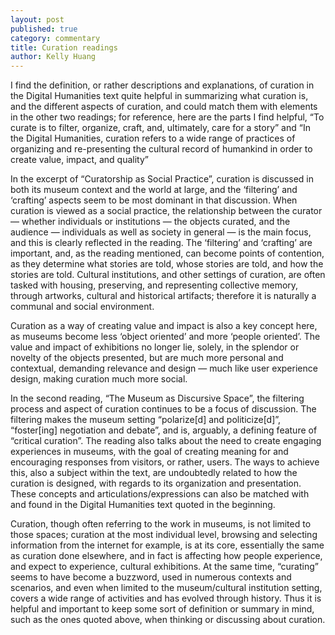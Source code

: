```yaml
---
layout: post
published: true
category: commentary
title: Curation readings
author: Kelly Huang
---
```

I find the definition, or rather descriptions and explanations, of curation in the Digital Humanities text quite helpful in summarizing what curation is, and the different aspects of curation, and could match them with elements in the other two readings; for reference, here are the parts I find helpful, “To curate is to filter, organize, craft, and, ultimately, care for a story” and “In the Digital Humanities, curation refers to a wide range of practices of organizing and re-presenting the cultural record of humankind in order to create value, impact, and quality”

In the excerpt of “Curatorship as Social Practice”, curation is discussed in both its museum context and the world at large, and the ‘filtering’ and ‘crafting’ aspects seem to be most dominant in that discussion. When curation is viewed as a social practice, the relationship between the curator — whether individuals or institutions — the objects curated, and the audience — individuals as well as society in general — is the main focus, and this is clearly reflected in the reading. The ‘filtering’ and ‘crafting’ are important, and, as the reading mentioned, can become points of contention, as they determine what stories are told, whose stories are told, and how the stories are told. Cultural institutions, and other settings of curation, are often tasked with housing, preserving, and representing collective memory, through artworks, cultural and historical artifacts; therefore it is naturally a communal and social environment.

Curation as a way of creating value and impact is also a key concept here, as museums become less ‘object oriented’ and more ‘people oriented’. The value and impact of exhibitions no longer lie, solely, in the splendor or novelty of the objects presented, but are much more personal and contextual, demanding relevance and design — much like user experience design, making curation much more social.

In the second reading, “The Museum as Discursive Space”, the filtering process and aspect of curation continues to be a focus of discussion. The filtering makes the museum setting “polarize[d] and politicize[d]”, “foster[ing] negotiation and debate”, and is, arguably, a defining feature of “critical curation”. The reading also talks about the need to create engaging experiences in museums, with the goal of creating meaning for and encouraging responses from visitors, or rather, users. The ways to achieve this, also a subject within the text, are undoubtedly related to how the curation is designed, with regards to its organization and presentation. These concepts and articulations/expressions can also be matched with and found in the Digital Humanities text quoted in the beginning.

Curation, though often referring to the work in museums, is not limited to those spaces; curation at the most individual level, browsing and selecting information from the internet for example, is at its core, essentially the same as curation done elsewhere, and in fact is affecting how people experience, and expect to experience, cultural exhibitions. At the same time, “curating” seems to have become a buzzword, used in numerous contexts and scenarios, and even when limited to the museum/cultural institution setting, covers a wide range of activities and has evolved through history. Thus it is helpful and important to keep some sort of definition or summary in mind, such as the ones quoted above, when thinking or discussing about curation.
